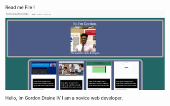 Read me File !
![](./assets/images/portfolio.PNG)

Hello, Im Gordon Draine IV I am a novice web developer. 
